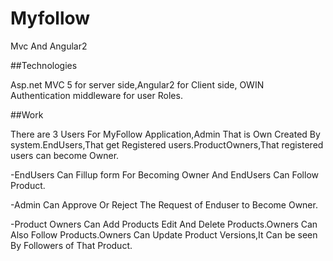 # Myfollow

Mvc And Angular2

##Technologies

Asp.net MVC 5 for server side,Angular2 for Client side, OWIN Authentication middleware for user Roles.

##Work

There are 3 Users For MyFollow Application,Admin That is Own Created By system.EndUsers,That get Registered users.ProductOwners,That registered users can become Owner.

-EndUsers Can Fillup form For Becoming Owner And EndUsers Can Follow Product.

-Admin Can Approve Or Reject The Request of Enduser to Become Owner.

-Product Owners Can Add Products Edit And Delete Products.Owners Can Also Follow Products.Owners Can Update Product Versions,It Can be seen By Followers of That Product. 

